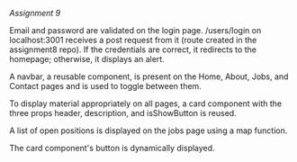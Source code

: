 *Assignment 9*

Email and password are validated on the login page. /users/login on localhost:3001 receives a post request from it (route created in the assignment8 repo). If the credentials are correct, it redirects to the homepage; otherwise, it displays an alert.

A navbar, a reusable component, is present on the Home, About, Jobs, and Contact pages and is used to toggle between them.

To display material appropriately on all pages, a card component with the three props header, description, and isShowButton is reused.

A list of open positions is displayed on the jobs page using a map function.

The card component's button is dynamically displayed.
